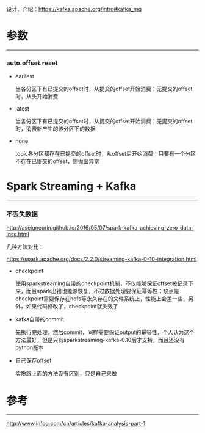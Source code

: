 设计、介绍：https://kafka.apache.org/intro#kafka_mq

# 参数
-----

### auto.offset.reset

* earliest

  当各分区下有已提交的offset时，从提交的offset开始消费；无提交的offset时，从头开始消费
  
* latest 
  
  当各分区下有已提交的offset时，从提交的offset开始消费；无提交的offset时，消费新产生的该分区下的数据 

* none 

  topic各分区都存在已提交的offset时，从offset后开始消费；只要有一个分区不存在已提交的offset，则抛出异常
  
# Spark Streaming + Kafka
-----

### 不丢失数据

  http://aseigneurin.github.io/2016/05/07/spark-kafka-achieving-zero-data-loss.html
  
几种方法对比：

https://spark.apache.org/docs/2.2.0/streaming-kafka-0-10-integration.html

* checkpoint

  使用sparkstreaming自带的checkpoint机制，不仅能够保证offset被记录下来，而且spark出错也能够恢复，不过数据处理要保证幂等性；缺点是checkpoint需要保存在hdfs等永久存在的文件系统上，性能上会差一些，另外，如果代码修改了，checkpoint就失效了
  
* kafka自带的commit

  先执行完处理，然后commit，同样需要保证output的幂等性，个人认为这个方法最好，但是只有sparkstreaming-kafka-0.10后才支持，而且还没有python版本
  
* 自己保存offset

  实质跟上面的方法没有区别，只是自己来做

# 参考
-----

http://www.infoq.com/cn/articles/kafka-analysis-part-1